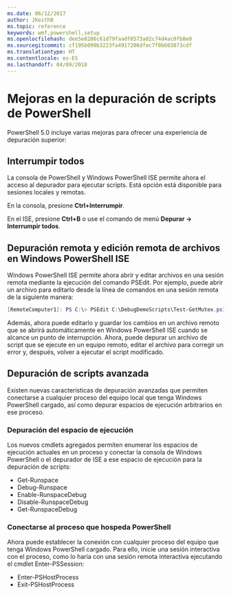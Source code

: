 ```yaml
---
ms.date: 06/12/2017
author: JKeithB
ms.topic: reference
keywords: wmf,powershell,setup
ms.openlocfilehash: dee5e8206c61d79faadf8573a82c74d4ac0fb8e0
ms.sourcegitcommit: cf195b090b3223fa4917206dfec7f0b603873cdf
ms.translationtype: HT
ms.contentlocale: es-ES
ms.lasthandoff: 04/09/2018
---
```

# <a name="improvements-in-powershell-script-debugging"></a>Mejoras en la depuración de scripts de PowerShell

PowerShell 5.0 incluye varias mejoras para ofrecer una experiencia de depuración superior:

## <a name="break-all"></a>Interrumpir todos

La consola de PowerShell y Windows PowerShell ISE permite ahora el acceso al depurador para ejecutar scripts. Está opción está disponible para sesiones locales y remotas.

En la consola, presione **Ctrl+Interrumpir**.

En el ISE, presione **Ctrl+B** o use el comando de menú **Depurar -> Interrumpir todos**.

## <a name="remote-debugging-and-remote-file-editing-in-windows-powershell-ise"></a>Depuración remota y edición remota de archivos en Windows PowerShell ISE

Windows PowerShell ISE permite ahora abrir y editar archivos en una sesión remota mediante la ejecución del comando PSEdit.
Por ejemplo, puede abrir un archivo para editarlo desde la línea de comandos en una sesión remota de la siguiente manera:

```powershell
[RemoteComputer1]: PS C:\> PSEdit C:\DebugDemoScripts\Test-GetMutex.ps1
```

Además, ahora puede editarlo y guardar los cambios en un archivo remoto que se abrirá automáticamente en Windows PowerShell ISE cuando se alcance un punto de interrupción.
Ahora, puede depurar un archivo de script que se ejecute en un equipo remoto, editar el archivo para corregir un error y, después, volver a ejecutar el script modificado.

## <a name="advanced-script-debugging"></a>Depuración de scripts avanzada

Existen nuevas características de depuración avanzadas que permiten conectarse a cualquier proceso del equipo local que tenga Windows PowerShell cargado, así como depurar espacios de ejecución arbitrarios en ese proceso.

### <a name="runspace-debugging"></a>Depuración del espacio de ejecución

Los nuevos cmdlets agregados permiten enumerar los espacios de ejecución actuales en un proceso y conectar la consola de Windows PowerShell o el depurador de ISE a ese espacio de ejecución para la depuración de scripts:

-   Get-Runspace
-   Debug-Runspace
-   Enable-RunspaceDebug
-   Disable-RunspaceDebug
-   Get-RunspaceDebug

### <a name="attach-to-process-hosting-powershell"></a>Conectarse al proceso que hospeda PowerShell

Ahora puede establecer la conexión con cualquier proceso del equipo que tenga Windows PowerShell cargado. Para ello, inicie una sesión interactiva con el proceso, como lo haría con una sesión remota interactiva ejecutando el cmdlet Enter-PSSession:

-   Enter-PSHostProcess
-   Exit-PSHostProcess